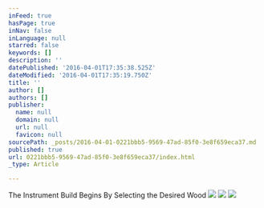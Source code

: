 ```yaml
---
inFeed: true
hasPage: true
inNav: false
inLanguage: null
starred: false
keywords: []
description: ''
datePublished: '2016-04-01T17:35:38.525Z'
dateModified: '2016-04-01T17:35:19.750Z'
title: ''
author: []
authors: []
publisher:
  name: null
  domain: null
  url: null
  favicon: null
sourcePath: _posts/2016-04-01-0221bbb5-9569-47ad-85f0-3e8f659eca37.md
published: true
url: 0221bbb5-9569-47ad-85f0-3e8f659eca37/index.html
_type: Article

---
```

The Instrument Build Begins By Selecting the Desired Wood
![](https://the-grid-user-content.s3-us-west-2.amazonaws.com/59474f50-0ea3-4c85-be53-54f54c6961a2.jpg)
![](https://the-grid-user-content.s3-us-west-2.amazonaws.com/daf4dceb-ca3f-487e-9026-785b4a485846.jpg)
![](https://the-grid-user-content.s3-us-west-2.amazonaws.com/be0b6ca9-4a75-4851-9fbf-853da3db13d3.jpg)